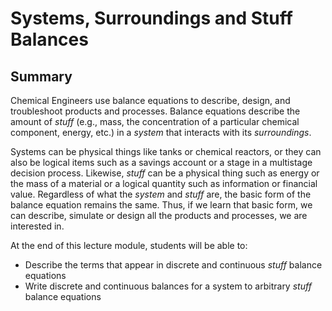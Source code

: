 # Systems, Surroundings and Stuff Balances

## Summary
Chemical Engineers use balance equations to describe, design, and troubleshoot products 
and processes. Balance equations describe the amount of _stuff_ (e.g., mass, the concentration of a particular chemical component, energy, etc.) in a _system_ that interacts with its _surroundings_.

Systems can be physical things like tanks or chemical reactors, or they can also be logical items such as a savings account or a stage in a multistage decision process. Likewise, 
_stuff_ can be a physical thing such as energy or the
mass of a material or a logical quantity such as information or financial value. Regardless of
what the _system_ and _stuff_ are, the basic form of the balance equation remains the same. 
Thus, if we learn that basic form, we can describe, simulate or design all the products and processes, we are interested in.  

At the end of this lecture module, students will be able to:
* Describe the terms that appear in discrete and continuous _stuff_ balance equations
* Write discrete and continuous balances for a system to arbitrary _stuff_ balance equations
